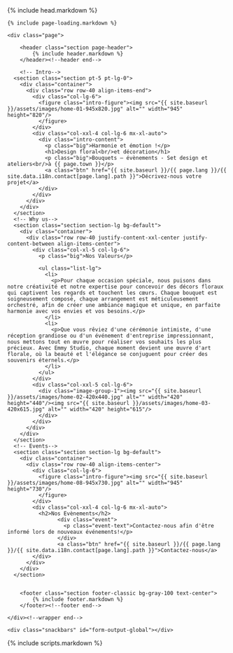 <html class="wide wow-animation" lang="fr">
{% include head.markdown %}

<body>
	
	{% include page-loading.markdown %}

	<div class="page">
			
		<header class="section page-header">
			{% include header.markdown %}
		</header><!--header end-->

		<!-- Intro-->
      <section class="section pt-5 pt-lg-0">
        <div class="container">
          <div class="row row-40 align-items-end">
            <div class="col-lg-6">
              <figure class="intro-figure"><img src="{{ site.baseurl }}/assets/images/home-01-945x820.jpg" alt="" width="945" height="820"/>
              </figure>
            </div>
            <div class="col-xxl-4 col-lg-6 mx-xl-auto">
              <div class="intro-content">
                <p class="big">Harmonie et émotion !</p>
                <h1>Design floral<br/>et décoration</h1>
                <p class="big">Bouquets – évènements - Set design et ateliers<br/>à {{ page.town }}</p>
                <a class="btn" href="{{ site.baseurl }}/{{ page.lang }}/{{ site.data.i18n.contact[page.lang].path }}">Décrivez-nous votre projet</a>
              </div>
            </div>
          </div>
        </div>
      </section>
      <!-- Why us-->
      <section class="section section-lg bg-default">
        <div class="container">
          <div class="row row-40 justify-content-xxl-center justify-content-between align-items-center">
            <div class="col-xl-5 col-lg-6">
              <p class="big">Nos Valeurs</p>
             
              <ul class="list-lg">
                <li>
                  <p>Pour chaque occasion spéciale, nous puisons dans notre créativité et notre expertise pour concevoir des décors floraux qui captivent les regards et touchent les cœurs. Chaque bouquet est soigneusement composé, chaque arrangement est méticuleusement orchestré, afin de créer une ambiance magique et unique, en parfaite harmonie avec vos envies et vos besoins.</p>
                </li>
                <li>
                  <p>Que vous rêviez d'une cérémonie intimiste, d'une réception grandiose ou d'un événement d'entreprise impressionnant, nous mettons tout en œuvre pour réaliser vos souhaits les plus précieux. Avec Emmy Studio, chaque moment devient une œuvre d'art florale, où la beauté et l'élégance se conjuguent pour créer des souvenirs éternels.</p>
                </li>
              </ul>
            </div>
            <div class="col-xxl-5 col-lg-6">
              <div class="image-group-1"><img src="{{ site.baseurl }}/assets/images/home-02-420x440.jpg" alt="" width="420" height="440"/><img src="{{ site.baseurl }}/assets/images/home-03-420x615.jpg" alt="" width="420" height="615"/>
              </div>
            </div>
          </div>
        </div>
      </section>
      <!-- Events-->
      <section class="section section-lg bg-default">
        <div class="container">
          <div class="row row-40 align-items-center">
            <div class="col-lg-6">
              <figure class="intro-figure"><img src="{{ site.baseurl }}/assets/images/home-08-945x730.jpg" alt="" width="945" height="730"/>
              </figure>
            </div>
            <div class="col-xxl-4 col-lg-6 mx-xl-auto">
              <h2>Nos Evènements</h2>
                    <div class="event">
                      <p class="event-text">Contactez-nous afin d'être informé lors de nouveaux événements!</p>
                    </div>
                    <a class="btn" href="{{ site.baseurl }}/{{ page.lang }}/{{ site.data.i18n.contact[page.lang].path }}">Contactez-nous</a>
            </div>
          </div>
        </div>
      </section>
      

		<footer class="section footer-classic bg-gray-100 text-center">
			{% include footer.markdown %}
		</footer><!--footer end-->

	</div><!--wrapper end-->

	<div class="snackbars" id="form-output-global"></div>
{% include scripts.markdown %}


</body>

</html>

